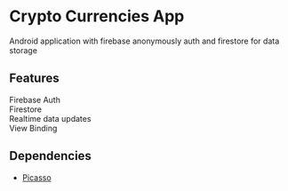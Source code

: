 # Crypto Currencies App
Android application with firebase anonymously auth and firestore for data storage

## Features

Firebase Auth <br />
Firestore <br />
Realtime data updates<br />
View Binding
  
## Dependencies

- [Picasso](https://github.com/square/picasso)
